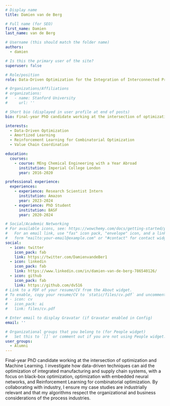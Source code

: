 ```yaml
---
# Display name
title: Damien van de Berg

# Full name (for SEO)
first_name: Damien
last_name: van de Berg

# Username (this should match the folder name)
authors:
  - damien

# Is this the primary user of the site?
superuser: false

# Role/position
role: Data-Driven Optimization for the Integration of Interconnected Process Systems

# Organizations/Affiliations
# organizations:
#   - name: Stanford University
#     url: ''

# Short bio (displayed in user profile at end of posts)
bio: Final-year PhD candidate working at the intersection of optimization and Machine Learning. I investigate how data-driven techniques can aid the optimization of integrated manufacturing and supply chain systems, with a focus on black-box optimization, optimization with embedded neural networks, and Reinforcement Learning for combinatorial optimization. By collaborating with industry, I ensure my case studies are industrially relevant and that my algorithms respect the organizational and business considerations of the process industries.

interests:
  - Data-Driven Optimization
  - Amortized Learning
  - Reinforcement Learning for Combinatorial Optimization
  - Value Chain Coordination

education:
  courses:
    - course: MEng Chemical Engineering with a Year Abroad
      institution: Imperial College London
      year: 2016-2020

professional experience:
  experiences:
    - experience: Research Scientist Intern
      institution: Amazon
      year: 2023-2024
    - experience: PhD Student
      institution: BASF
      year: 2020-2024

# Social/Academic Networking
# For available icons, see: https://wowchemy.com/docs/getting-started/page-builder/#icons
#   For an email link, use "fas" icon pack, "envelope" icon, and a link in the
#   form "mailto:your-email@example.com" or "#contact" for contact widget.
social:
  - icon: twitter
    icon_pack: fab
    link: https://twitter.com/DamienvandeBer1
  - icon: linkedin
    icon_pack: fab
    link: https://www.linkedin.com/in/damien-van-de-berg-786540126/
  - icon: github
    icon_pack: fab
    link: https://github.com/dv516
# Link to a PDF of your resume/CV from the About widget.
# To enable, copy your resume/CV to `static/files/cv.pdf` and uncomment the lines below.
# - icon: cv
#   icon_pack: ai
#   link: files/cv.pdf

# Enter email to display Gravatar (if Gravatar enabled in Config)
email: ''

# Organizational groups that you belong to (for People widget)
#   Set this to `[]` or comment out if you are not using People widget.
user_groups:
  - Alumni
---
```


Final-year PhD candidate working at the intersection of optimization and Machine Learning. I investigate how data-driven techniques can aid the optimization of integrated manufacturing and supply chain systems, with a focus on black-box optimization, optimization with embedded neural networks, and Reinforcement Learning for combinatorial optimization. By collaborating with industry, I ensure my case studies are industrially relevant and that my algorithms respect the organizational and business considerations of the process industries.